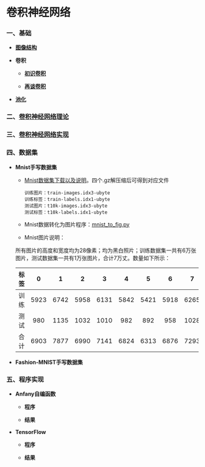 # 卷积神经网络

### 一、基础

* **[图像结构](https://github.com/Anfany/Machine-Learning-for-Beginner-by-Python3/blob/master/CNN/fig.md)**


* **卷积**

    * **[初识卷积](https://github.com/Anfany/Machine-Learning-for-Beginner-by-Python3/blob/master/CNN/convolution.md)**

    * **[再谈卷积](https://github.com/Anfany/Machine-Learning-for-Beginner-by-Python3/blob/master/CNN/convolution2.md)**

* **[池化](https://github.com/Anfany/Machine-Learning-for-Beginner-by-Python3/blob/master/CNN/pooling.md)**


### 二、[卷积神经网络理论](https://github.com/Anfany/Machine-Learning-for-Beginner-by-Python3/blob/master/CNN/cnn.md)

### 三、[卷积神经网络实现](https://github.com/Anfany/Machine-Learning-for-Beginner-by-Python3/blob/master/CNN/cnn_realize.md)


### 四、数据集

   * **Mnist手写数据集**
      
      + [Mnist数据集下载以及说明](http://yann.lecun.com/exdb/mnist/)。四个.gz解压缩后可得到对应文件
      
            训练图片：train-images.idx3-ubyte
            训练标签：train-labels.idx1-ubyte
            测试图片：t10k-images.idx3-ubyte
            测试标签：t10k-labels.idx1-ubyte
            
      + Mnist数据转化为图片程序：[mnist_to_fig.py](https://github.com/Anfany/Machine-Learning-for-Beginner-by-Python3/blob/master/CNN/mnist_to_fig.py)
      
      + Mnist图片说明：
      
      所有图片的高度和宽度均为28像素；均为黑白照片；训练数据集一共有6万张图片，测试数据集一共有1万张图片，合计7万丈。数量如下所示：
         
      | 标签| 0|  1|  2|  3|  4|  5|  6|  7|  8|  9| 合计|
      |:-:|:-:|:-:|:-:|:-:|:-:|:-:|:-:|:-:|:-:|:-:|:-:|
      | 训练| 5923|  6742|5958| 6131|  5842|  5421|  5918|  6265|  5851| 5949|60000|
      | 测试| 980|  1135|  1032|  1010|  982|  892|  958|  1028|  974|  1009|10000 |
      | 合计| 6903| 7877| 6990|7141| 6824| 6313|  6876|  7293|  6825|  6958| 70000|
      
   * **Fashion-MNIST手写数据集**   

   
   
   
### 五、程序实现


   * **Anfany自编函数**
   
      * **程序**
      
      * **结果**
   
   
   * **TensorFlow**

   
      * **程序**
      
      * **结果**
   
       
       
      
      
      
      
      


   








